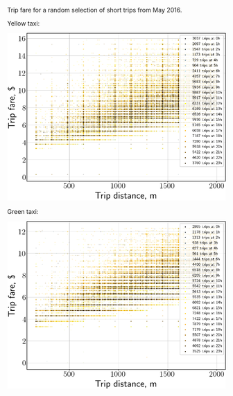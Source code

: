Trip fare for a random selection of short trips from May 2016.

Yellow taxi:

![](yellow_tripdata_2016-05.png)

Green taxi:

![](green_tripdata_2016-05.png)


